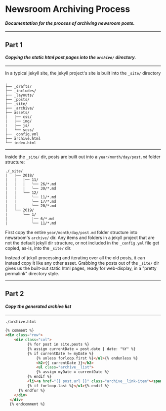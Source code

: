 # Newsroom Archiving Process

#### *Documentation for the process of archiving newsroom posts.*

---

## Part 1

#### *Copying the static html post pages into the `archive/` directory.*

---

In a typical jekyll site, the jekyll project's site is built into the `_site/` directory

```
.
├── _drafts/
├── _includes/
├── _layouts/
├── _posts/
├── _site/
├── _archive/
├── assets/
|   |── css/
|   |── img/
|   |── js/
|   └── scss/
├── _config.yml
├── archive.html
└── index.html
```

---

Inside the `_site/` dir, posts are built out into a `year/month/day/post.md` folder structure:

```
./_site/
|   |── 2018/
|   |   |── 11/
|   |   |   └── 26/*.md
|   |   |   └── 30/*.md
|   |   └── 12/
|   |       └── 11/*.md
|   |       └── 17/*.md
|   |       └── 20/*.md
|   └── 2019/
|       └── 1/
|           |── 6/*.md
|           └── 11/*.md
```

First copy the entire `year/month/day/post.md` folder structure into newsroom's `archive/` dir.  Any items and folders in a jekyll project that are not the default jekyll dir structure, or not included in the `_config.yml` file get copied, as-is, into the `_site/` dir.

Instead of jekyll processing and iterating over all the old posts, it can instead copy it like any other asset.  Grabbing the posts out of the `_site/` dir gives us the built-out static html pages, ready for web-display, in a "pretty permalink" directory style.

---

## Part 2

#### *Copy the generated archive list*

---

```html
./archive.html

{% comment %}
<div class="row">
    <div class="col">
          {% for post in site.posts %}
          {% assign currentDate = post.date | date: "%Y" %}
          {% if currentDate != myDate %}
              {% unless forloop.first %}</ul>{% endunless %}
              <h2>{{ currentDate }}</h2>
              <ul class="archive__list">
              {% assign myDate = currentDate %}
          {% endif %}
          <li><a href="{{ post.url }}" class="archive__link-item"><span class="archive__post-meta">{{ post.date | date: "%B %-d, %Y" }}</span> - {{ post.title }}</a></li>
          {% if forloop.last %}</ul>{% endif %}
      {% endfor %}
    </div>
  </div>
  {% endcomment %}
```
